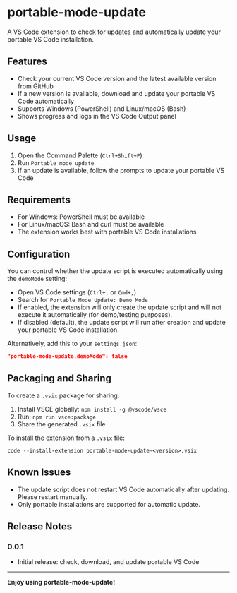 # portable-mode-update

A VS Code extension to check for updates and automatically update your portable VS Code installation.

## Features

- Check your current VS Code version and the latest available version from GitHub
- If a new version is available, download and update your portable VS Code automatically
- Supports Windows (PowerShell) and Linux/macOS (Bash)
- Shows progress and logs in the VS Code Output panel

## Usage

1. Open the Command Palette (`Ctrl+Shift+P`)
2. Run `Portable mode update`
3. If an update is available, follow the prompts to update your portable VS Code

## Requirements

- For Windows: PowerShell must be available
- For Linux/macOS: Bash and curl must be available
- The extension works best with portable VS Code installations

## Configuration

You can control whether the update script is executed automatically using the `demoMode` setting:

- Open VS Code settings (`Ctrl+,` or `Cmd+,`)
- Search for `Portable Mode Update: Demo Mode`
- If enabled, the extension will only create the update script and will not execute it automatically (for demo/testing purposes).
- If disabled (default), the update script will run after creation and update your portable VS Code installation.

Alternatively, add this to your `settings.json`:

```json
"portable-mode-update.demoMode": false
```

## Packaging and Sharing

To create a `.vsix` package for sharing:

1. Install VSCE globally: `npm install -g @vscode/vsce`
2. Run: `npm run vsce:package`
3. Share the generated `.vsix` file

To install the extension from a `.vsix` file:

```
code --install-extension portable-mode-update-<version>.vsix
```

## Known Issues

- The update script does not restart VS Code automatically after updating. Please restart manually.
- Only portable installations are supported for automatic update.

## Release Notes

### 0.0.1
- Initial release: check, download, and update portable VS Code

---

**Enjoy using portable-mode-update!**
